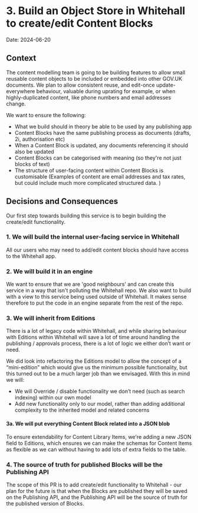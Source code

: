 # 3. Build an Object Store in Whitehall to create/edit Content Blocks 

Date: 2024-06-20

## Context

The content modelling team is going to be building features to allow small reusable content objects to be included or 
embedded into other GOV.UK documents. We plan to allow consistent reuse, and edit-once update-everywhere behaviour, valuable 
during uprating for example, or when highly-duplicated content, like phone numbers and email addresses change.

We want to ensure the following:

* What we build should in theory be able to be used by any publishing app
* Content Blocks have the same publishing process as documents (drafts, 2i, authorisation etc)
* When a Content Block is updated, any documents referencing it should also be updated
* Content Blocks can be categorised with meaning (so they're not just blocks of text)
* The structure of user-facing content within Content Blocks is customisable (Examples of content are email addresses and 
tax rates, but could include much more complicated structured data. )


## Decisions and Consequences

Our first step towards building this service is to begin building the create/edit functionality.

### 1. We will build the internal user-facing service in Whitehall

All our users who may need to add/edit content blocks should have access to the Whitehall app. 

### 2. We will build it in an engine

We want to ensure that we are 'good neighbours' and can create this service in a way that isn't polluting the Whitehall
repo. We also want to build with a view to this service being used outside of Whitehall. It makes sense therefore to put 
the code in an engine separate from the rest of the repo.

### 3. We will inherit from Editions

There is a lot of legacy code within Whitehall, and while sharing behaviour with Editions within Whitehall will save a 
lot of time around handling the publishing / approvals process, there is a lot of logic we either don’t want or need.

We did look into refactoring the Editions model to allow the concept of a “mini-edition” which would give us the minimum 
possible functionality, but this turned out to be a much larger job than we envisaged. With this in mind we will:

* We will Override / disable functionality we don’t need (such as search indexing) within our own model
* Add new functionality only to our model, rather than adding additional complexity to the inherited model and related concerns

#### 3a. We will put everything Content Block related into a JSON blob

To ensure extendability for Content Library Items, we're adding a new JSON field to Editions, which ensures we can make 
the schemas for Content Items as flexible as we can without having to add lots of extra fields to the table.

### 4. The source of truth for published Blocks will be the Publishing API

The scope of this PR is to add create/edit functionality to Whitehall - our plan for the future is that when the Blocks are 
published they will be saved on the Publishing API, and the Publishing API will be the source of truth for the published 
version of Blocks. 


